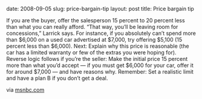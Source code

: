date: 2008-09-05
slug: price-bargain-tip
layout: post
title: Price bargain tip


<p>If you are the buyer, offer the salesperson 15 percent to 20 percent less than what you can really afford. &#8220;That way, you&#8217;ll be leaving room for concessions,&#8221; Larrick says. For instance, if you absolutely can&#8217;t spend more than $6,000 on a used car advertised at $7,000, try offering $5,100 (15 percent less than $6,000). Next: Explain why this price is reasonable (the car has a limited warranty or few of the extras you were hoping for). Reverse logic follows if you&#8217;re the seller: Make the initial price 15 percent more than what you&#8217;d accept — if you must get $6,000 for your car, offer it for around $7,000 — and have reasons why. Remember: Set a realistic limit and have a plan B if you don&#8217;t get a deal.</p>



<p>via <a href="http://today.msnbc.msn.com/id/26356963/from/ET/" target="_blank">msnbc.com</a></p>

